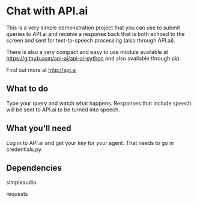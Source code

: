 # Chat with API.ai

This is a very simple demonstration project that you can use to submit queries to API.ai and receive a response back that is both echoed to the screen and sent for text-to-speech processing (also through API.ai).

There is also a very compact and easy to use module available at https://github.com/api-ai/api-ai-python and also available through pip.

Find out more at http://api.ai

## What to do

Type your query and watch what happens.  Responses that include speech will be sent to API.ai to be turned into speech.

## What you'll need

Log in to API.ai and get your key for your agent.  That needs to go in credentials.py.

## Dependencies

simpleaudio

requests
